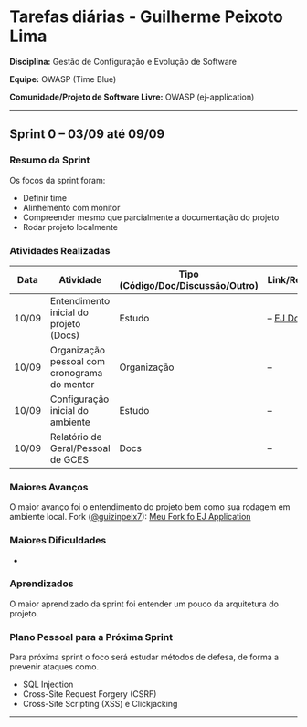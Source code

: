 # Tarefas diárias - Guilherme Peixoto Lima

**Disciplina:** Gestão de Configuração e Evolução de Software

**Equipe:** OWASP (Time Blue)

**Comunidade/Projeto de Software Livre:** OWASP (ej-application)

---

## Sprint 0 – 03/09 até 09/09

### Resumo da Sprint
Os focos da sprint foram:
- Definir time 
- Alinhemento com monitor
- Compreender mesmo que parcialmente a documentação do projeto
- Rodar projeto localmente

### Atividades Realizadas

| Data  | Atividade                                    | Tipo (Código/Doc/Discussão/Outro) | Link/Referência | Status    |
| ----- | -------------------------------------------- | --------------------------------- | --------------- | --------- |
| 10/09 | Entendimento inicial do projeto (Docs)       | Estudo                            | – [EJ Docs](https://www.ejplatform.org/docs/) | Concluído |
| 10/09 | Organização pessoal com cronograma do mentor | Organização                       | –               | Concluído |
| 10/09 | Configuração inicial do ambiente             | Estudo                            | –               | Concluído |
| 10/09 | Relatório de Geral/Pessoal de GCES           | Docs                              | –               | Concluído |

### Maiores Avanços

O maior avanço foi o entendimento do projeto bem como sua rodagem em ambiente local.
Fork ([@guizinpeix7](https://gitlab.com/mateusvrs)): [Meu Fork fo EJ Application](https://gitlab.com/guizinpeix7/ej-application)

### Maiores Dificuldades

- 

### Aprendizados

O maior aprendizado da sprint foi entender um pouco da arquitetura do projeto. 

### Plano Pessoal para a Próxima Sprint

Para próxima sprint o foco será estudar métodos de defesa, de forma a prevenir ataques como.  

* SQL Injection
* Cross-Site Request Forgery (CSRF)
* Cross-Site Scripting (XSS) e Clickjacking

---

